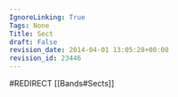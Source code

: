 ```yaml
---
IgnoreLinking: True
Tags: None
Title: Sect
draft: False
revision_date: 2014-04-01 13:05:28+00:00
revision_id: 23446
---
```


#REDIRECT [[Bands#Sects]]